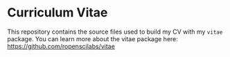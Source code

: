 # Curriculum Vitae  

This repository contains the source files used to build my CV with my `vitae` package. You can learn more about the vitae package here: <https://github.com/ropenscilabs/vitae>
